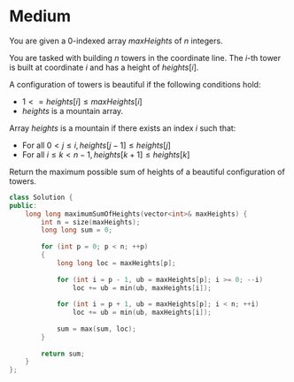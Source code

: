 # Medium

You are given a 0-indexed array $maxHeights$ of $n$ integers.

You are tasked with building $n$ towers in the coordinate line. The $i$-th tower is built at coordinate $i$ and has a height of $heights[i]$.

A configuration of towers is beautiful if the following conditions hold:

- $1 <= heights[i] \leq maxHeights[i]$
- $heights$ is a mountain array.

Array $heights$ is a mountain if there exists an index $i$ such that:

- For all $0 < j \leq i, heights[j - 1] \leq heights[j]$
- For all $i \leq k < n - 1, heights[k + 1] \leq heights[k]$

Return the maximum possible sum of heights of a beautiful configuration of towers.

```cpp
class Solution {
public:
    long long maximumSumOfHeights(vector<int>& maxHeights) {
        int n = size(maxHeights);
        long long sum = 0;
        
        for (int p = 0; p < n; ++p)
        {
            long long loc = maxHeights[p];
            
            for (int i = p - 1, ub = maxHeights[p]; i >= 0; --i)
                loc += ub = min(ub, maxHeights[i]);
            
            for (int i = p + 1, ub = maxHeights[p]; i < n; ++i)
                loc += ub = min(ub, maxHeights[i]);
            
            sum = max(sum, loc);
        }
        
        return sum;
    }
};
```
